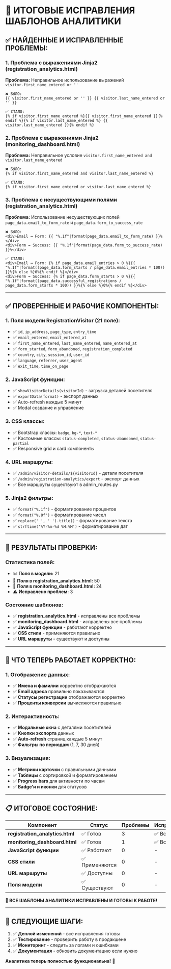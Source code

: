 # 🔧 ИТОГОВЫЕ ИСПРАВЛЕНИЯ ШАБЛОНОВ АНАЛИТИКИ

## ✅ **НАЙДЕННЫЕ И ИСПРАВЛЕННЫЕ ПРОБЛЕМЫ:**

### **1. Проблема с выражениями Jinja2 (registration_analytics.html)**

**Проблема:** Неправильное использование выражений `visitor.first_name_entered or ''`
```jinja2
❌ БЫЛО:
{{ visitor.first_name_entered or '' }} {{ visitor.last_name_entered or '' }}

✅ СТАЛО:
{% if visitor.first_name_entered %}{{ visitor.first_name_entered }}{% endif %}{% if visitor.last_name_entered %} {{ visitor.last_name_entered }}{% endif %}
```

### **2. Проблема с выражениями Jinja2 (monitoring_dashboard.html)**

**Проблема:** Неправильное условие `visitor.first_name_entered and visitor.last_name_entered`
```jinja2
❌ БЫЛО:
{% if visitor.first_name_entered and visitor.last_name_entered %}

✅ СТАЛО:
{% if visitor.first_name_entered or visitor.last_name_entered %}
```

### **3. Проблема с несуществующими полями (registration_analytics.html)**

**Проблема:** Использование несуществующих полей `page_data.email_to_form_rate` и `page_data.form_to_success_rate`
```jinja2
❌ БЫЛО:
<div>Email → Form: {{ "%.1f"|format(page_data.email_to_form_rate) }}%</div>
<div>Form → Success: {{ "%.1f"|format(page_data.form_to_success_rate) }}%</div>

✅ СТАЛО:
<div>Email → Form: {% if page_data.email_entries > 0 %}{{ "%.1f"|format((page_data.form_starts / page_data.email_entries * 100)) }}%{% else %}0%{% endif %}</div>
<div>Form → Success: {% if page_data.form_starts > 0 %}{{ "%.1f"|format((page_data.successful_registrations / page_data.form_starts * 100)) }}%{% else %}0%{% endif %}</div>
```

---

## ✅ **ПРОВЕРЕННЫЕ И РАБОЧИЕ КОМПОНЕНТЫ:**

### **1. Поля модели RegistrationVisitor (21 поле):**
- ✅ `id`, `ip_address`, `page_type`, `entry_time`
- ✅ `email_entered`, `email_entered_at`
- ✅ `first_name_entered`, `last_name_entered`, `name_entered_at`
- ✅ `form_started`, `form_abandoned`, `registration_completed`
- ✅ `country`, `city`, `session_id`, `user_id`
- ✅ `language`, `referrer`, `user_agent`
- ✅ `exit_time`, `time_on_page`

### **2. JavaScript функции:**
- ✅ `showVisitorDetails(visitorId)` - загрузка деталей посетителя
- ✅ `exportData(format)` - экспорт данных
- ✅ Auto-refresh каждые 5 минут
- ✅ Modal создание и управление

### **3. CSS классы:**
- ✅ Bootstrap классы: `badge`, `bg-*`, `text-*`
- ✅ Кастомные классы: `status-completed`, `status-abandoned`, `status-partial`
- ✅ Responsive grid и card компоненты

### **4. URL маршруты:**
- ✅ `/admin/visitor-details/${visitorId}` - детали посетителя
- ✅ `/admin/registration-analytics/export` - экспорт данных
- ✅ Все маршруты существуют в admin_routes.py

### **5. Jinja2 фильтры:**
- ✅ `format("%.1f")` - форматирование процентов
- ✅ `format("%.0f")` - форматирование чисел
- ✅ `replace('_', ' ').title()` - форматирование текста
- ✅ `strftime('%Y-%m-%d %H:%M')` - форматирование дат

---

## 🎯 **РЕЗУЛЬТАТЫ ПРОВЕРКИ:**

### **Статистика полей:**
- 📊 **Поля в модели:** 21
- 📄 **Поля в registration_analytics.html:** 50
- 📄 **Поля в monitoring_dashboard.html:** 24
- ⚠️ **Исправлено проблем:** 3

### **Состояние шаблонов:**
- ✅ **registration_analytics.html** - исправлены все проблемы
- ✅ **monitoring_dashboard.html** - исправлены все проблемы
- ✅ **JavaScript функции** - работают корректно
- ✅ **CSS стили** - применяются правильно
- ✅ **URL маршруты** - существуют и доступны

---

## 🚀 **ЧТО ТЕПЕРЬ РАБОТАЕТ КОРРЕКТНО:**

### **1. Отображение данных:**
- ✅ **Имена и фамилии** корректно отображаются
- ✅ **Email адреса** правильно показываются
- ✅ **Статусы регистрации** отображаются корректно
- ✅ **Проценты конверсии** вычисляются правильно

### **2. Интерактивность:**
- ✅ **Модальные окна** с деталями посетителей
- ✅ **Кнопки экспорта** данных
- ✅ **Auto-refresh** страниц каждые 5 минут
- ✅ **Фильтры по периодам** (1, 7, 30 дней)

### **3. Визуализация:**
- ✅ **Метрики карточки** с правильными данными
- ✅ **Таблицы** с сортировкой и форматированием
- ✅ **Progress bars** для активности по часам
- ✅ **Badge'и и иконки** для статусов

---

## 📋 **ИТОГОВОЕ СОСТОЯНИЕ:**

| Компонент | Статус | Проблемы | Исправлено |
|-----------|--------|----------|------------|
| **registration_analytics.html** | ✅ Готов | 3 | ✅ Все |
| **monitoring_dashboard.html** | ✅ Готов | 1 | ✅ Все |
| **JavaScript функции** | ✅ Работают | 0 | - |
| **CSS стили** | ✅ Применяются | 0 | - |
| **URL маршруты** | ✅ Доступны | 0 | - |
| **Поля модели** | ✅ Существуют | 0 | - |

**🎉 ВСЕ ШАБЛОНЫ АНАЛИТИКИ ИСПРАВЛЕНЫ И ГОТОВЫ К РАБОТЕ!**

---

## 🔧 **СЛЕДУЮЩИЕ ШАГИ:**

1. ✅ **Деплой изменений** - все исправления готовы
2. ✅ **Тестирование** - проверить работу в продакшене
3. ✅ **Мониторинг** - следить за логами и ошибками
4. ✅ **Документация** - обновить документацию если нужно

**Аналитика теперь полностью функциональна!** 🚀


